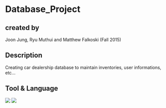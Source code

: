 # Database_Project 
  
## created by 
  Joon Jung, Ryu Muthui and Matthew Falkoski (Fall 2015) 

## Description
  Creating car dealership database to maintain inventories, user informations, etc...
  
## Tool & Language
<img src="http://www.lafermeduweb.net/images/tutorial/39/.orig/mysql-workbench.png">

<img src="http://code-epicenter.com/wp-content/uploads/2015/11/mysql.jpg">
<br>
